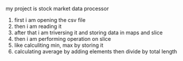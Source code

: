 my project is stock market data processor
1. first i am opening the csv file
2. then i am reading it
3. after that i am triversing it and storing data in maps and slice 
4. then i am performing operation on slice 
5. like calculiting min, max by storing it 
6. calculating average by adding elements then divide by total length